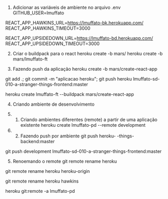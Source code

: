 1. Adicionar as variáveis de ambiente no arquivo .env
GITHUB_USER=lmuffato

REACT_APP_HAWKINS_URL=https://lmuffato-bk.herokuapp.com/
REACT_APP_HAWKINS_TIMEOUT=3000

REACT_APP_UPSIDEDOWN_URL=https://lmuffato-bd.herokuapp.com/
REACT_APP_UPSIDEDOWN_TIMEOUT=3000

2. Criar o buildpack para o react
heroku create -b mars/<nomeAplicacao>
heroku create -b mars/lmuffato-ft

3. Fazendo push da aplicação
heroku create -b mars/create-react-app

git add .; git commit -m "aplicacao heroku";
git push heroku lmuffato-sd-010-a-stranger-things-frontend:master

heroku create lmuffato-ft --buildpack mars/create-react-app

4. Criando ambiente de desenvolvimento
4. 1.  Criando ambientes diferentes (remote) a partir de uma aplicação existente
heroku create lmuffato-pd --remote development

4. 2. Fazendo push por ambiente
git push heroku-<nomeDoRemote> <nomeDaBranchDoGitHub>-things-backend:master

git push development lmuffato-sd-010-a-stranger-things-frontend:master

5. Renoemando o remote
git remote rename heroku <nomeDoRemote>

git remote rename heroku heroku-origin

git remote rename heroku hawkins

heroku git:remote -a lmuffato-pd